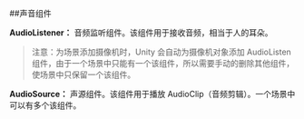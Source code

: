 ##声音组件

**AudioListener：**
音频监听组件。该组件用于接收音频，相当于人的耳朵。

>注意：为场景添加摄像机时，Unity 会自动为摄像机对象添加 AudioListen 组件，由于一个场景中只能有一个该组件，所以需要手动的删除其他组件，使场景中只保留一个该组件。

**AudioSource：**
声源组件。该组件用于播放 AudioClip（音频剪辑）。一个场景中可以有多个该组件。